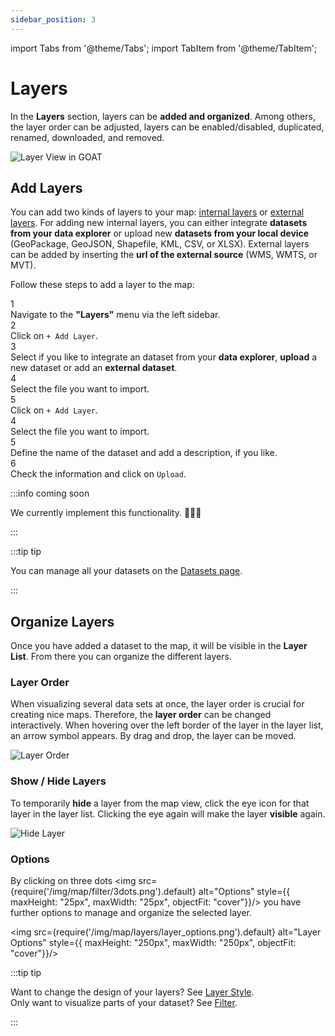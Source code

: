 ```yaml
---
sidebar_position: 3
---
```



import Tabs from '@theme/Tabs';
import TabItem from '@theme/TabItem';


# Layers

In the **Layers** section, layers can be **added and organized**. Among others, the layer order can be adjusted, layers can be enabled/disabled, duplicated, renamed, downloaded, and removed.

<div style={{ display: 'flex', flexDirection: 'column', alignItems: 'center' }}>
  <img src={require('/img/map/layers/overview.png').default} alt="Layer View in GOAT" style={{ maxHeight: "auto", maxWidth: "auto", objectFit: "cover"}}/>
</div> 

## Add Layers

You can add two kinds of layers to your map: [internal layers](../data/dataset_types) or [external layers](../data/dataset_types). For adding new internal layers, you can either integrate **datasets from your data explorer** or upload new **datasets from your local device** (GeoPackage, GeoJSON, Shapefile, KML, CSV, or XLSX). External layers can be added by inserting the **url of the external source** (WMS, WMTS, or MVT). 

Follow these steps to add a layer to the map: 

<div class="step">
  <div class="step-number">1</div>
  <div class="content">Navigate to the <b>"Layers"</b> menu via the left sidebar.</div>
</div>

<div class="step">
  <div class="step-number">2</div>
  <div class="content">Click on <code>+ Add Layer</code>. </div>
</div>

<div class="step">
  <div class="step-number">3</div>
  <div class="content">Select if you like to integrate an dataset from your <b>data explorer</b>, <b>upload</b> a new dataset or add an <b>external dataset</b>.</div>
</div>

<Tabs>
  <TabItem value="Dataset Explorer" label="Dataset Explorer" default className="tabItemBox">


<div class="step">
  <div class="step-number">4</div>
  <div class="content">Select the file you want to import.</div>
</div>

<div class="step">
  <div class="step-number">5</div>
  <div class="content">Click on <code>+ Add Layer</code>.</div>
</div>


</TabItem>
<TabItem value="Dataset Upload" label="Dataset Upload" className="tabItemBox">


<div class="step">
  <div class="step-number">4</div>
  <div class="content">Select the file you want to import.</div>
</div>

<div class="step">
  <div class="step-number">5</div>
  <div class="content">Define the name of the dataset and add a description, if you like.</div>
</div>

<div class="step">
  <div class="step-number">6</div>
  <div class="content">Check the information and click on <code>Upload</code>.</div>
</div>

  </TabItem>
  <TabItem value="Dataset External" label="Dataset External" className="tabItemBox">

:::info coming soon

We currently implement this functionality. 🧑🏻‍💻

:::


  </TabItem>
</Tabs>

:::tip tip

You can manage all your datasets on the [Datasets page](../workspace/datasets). 

:::

## Organize Layers

Once you have added a dataset to the map, it will be visible in the **Layer List**. From there you can organize the different layers.

### Layer Order

When visualizing several data sets at once, the layer order is crucial for creating nice maps. Therefore, the **layer order** can be changed interactively.
When hovering over the left border of the layer in the layer list, an arrow symbol appears. By drag and drop, the layer can be moved. 

<div style={{ display: 'flex', flexDirection: 'column', alignItems: 'center'}}>
  <img src={require('/img/map/layers/layer_order.gif').default} alt="Layer Order" style={{ maxHeight: "600px", maxWidth: "600px", objectFit: "cover"}}/>
</div> 

### Show / Hide Layers

To temporarily **hide** a layer from the map view, click the eye icon for that layer in the layer list. Clicking the eye again will make the layer **visible** again.

<div style={{ display: 'flex', flexDirection: 'column', alignItems: 'center'}}>
  <img src={require('/img/map/layers/hide_layers.gif').default} alt="Hide Layer" style={{ maxHeight: "600px", maxWidth: "600px", objectFit: "cover"}}/>
</div> 

### Options


By clicking on three dots <img src={require('/img/map/filter/3dots.png').default} alt="Options" style={{ maxHeight: "25px", maxWidth: "25px", objectFit: "cover"}}/> you have further options to manage and organize the selected layer.


<img src={require('/img/map/layers/layer_options.png').default} alt="Layer Options" style={{ maxHeight: "250px", maxWidth: "250px", objectFit: "cover"}}/> 


:::tip tip

Want to change the design of your layers? See [Layer Style](../category/layer-style).  
Only want to visualize parts of your dataset? See [Filter](../map/filter). 

:::